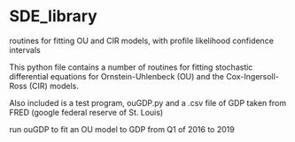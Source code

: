 # SDE_library
routines for fitting OU and CIR models, with profile likelihood confidence intervals

This python file contains a number of routines for fitting stochastic differential equations for Ornstein-Uhlenbeck (OU)
and the Cox-Ingersoll-Ross (CIR) models.  

Also included is a test program, ouGDP.py and a .csv file of GDP taken from FRED (google federal reserve of St. Louis)

run ouGDP to fit an OU model to GDP from Q1 of 2016 to 2019

